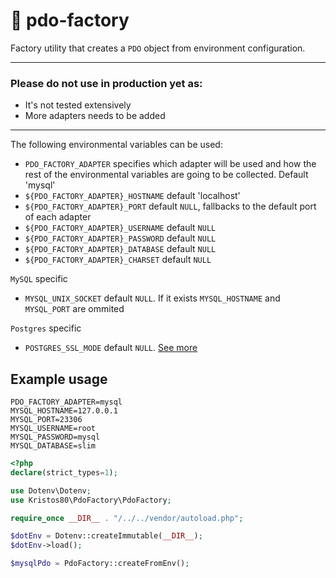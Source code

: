 # 📘 pdo-factory

Factory utility that creates a `PDO` object from environment configuration.

---
### Please do not use in production yet as: ###
* It's not tested extensively
* More adapters needs to be added
---

The following environmental variables can be used:

* `PDO_FACTORY_ADAPTER` specifies which adapter will be used and how the rest of the environmental variables are going to be collected. Default 'mysql'
* `${PDO_FACTORY_ADAPTER}_HOSTNAME` default 'localhost'
* `${PDO_FACTORY_ADAPTER}_PORT` default `NULL`, fallbacks to the default port of each adapter
* `${PDO_FACTORY_ADAPTER}_USERNAME` default `NULL`
* `${PDO_FACTORY_ADAPTER}_PASSWORD` default `NULL`
* `${PDO_FACTORY_ADAPTER}_DATABASE` default `NULL`
* `${PDO_FACTORY_ADAPTER}_CHARSET` default `NULL`

`MySQL` specific 
* `MYSQL_UNIX_SOCKET` default `NULL`. If it exists `MYSQL_HOSTNAME` and `MYSQL_PORT` are ommited

`Postgres` specific
* `POSTGRES_SSL_MODE` default `NULL`. [See more](https://www.php.net/manual/en/ref.pdo-pgsql.connection.php)

## Example usage
```env
PDO_FACTORY_ADAPTER=mysql
MYSQL_HOSTNAME=127.0.0.1
MYSQL_PORT=23306
MYSQL_USERNAME=root
MYSQL_PASSWORD=mysql
MYSQL_DATABASE=slim
```
```PHP
<?php
declare(strict_types=1);

use Dotenv\Dotenv;
use Kristos80\PdoFactory\PdoFactory;

require_once __DIR__ . "/../../vendor/autoload.php";

$dotEnv = Dotenv::createImmutable(__DIR__);
$dotEnv->load();

$mysqlPdo = PdoFactory::createFromEnv();
```
